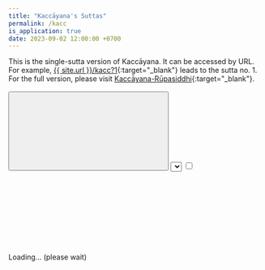 ```yaml
---
title: "Kaccāyana's Suttas"
permalink: /kacc
is_application: true
date: 2023-09-02 12:00:00 +0700
---
```


This is the single-sutta version of Kaccāyana. It can be accessed by URL. For example, [{{ site.url }}/kacc?1](/kacc?1){:target="\_blank"} leads to the sutta no. 1. For the full version, please visit [Kaccāyana-Rūpasiddhi](/kaccrupa){:target="\_blank"}.

<div id="toolbar" style="padding-bottom:10px;padding-top:3px;z-index:10;">
<span class="toolbarbg">
<button onClick="bcUtil.toggleToolBar(kaccrupaSingle);"><svg class="icon"><use xlink:href="/assets/fontawesome/custom.svg#window-maximize"></use></svg></button>
<select id="suttaselector" title="Sutta number to go" onChange="kaccrupaSingle.goSutta();"></select>
<label for="xref" title="Show Xref"><input type="checkbox" id="xref" onClick="kaccrupaSingle.updateDisplay();"><svg class="icon"><use xlink:href="/assets/fontawesome/custom.svg#link"></use></svg></label>
</span>
</div>
<div id="textdisplay" class="textdisplay">Loading... (please wait)</div>
<script src="/assets/js/kaccrupasingle.js"></script>
<script src="/assets/js/pako_inflate.min.js"></script>
<script>
kaccrupaSingle.util = bcUtil;
kaccrupaSingle.loadText();
</script>
